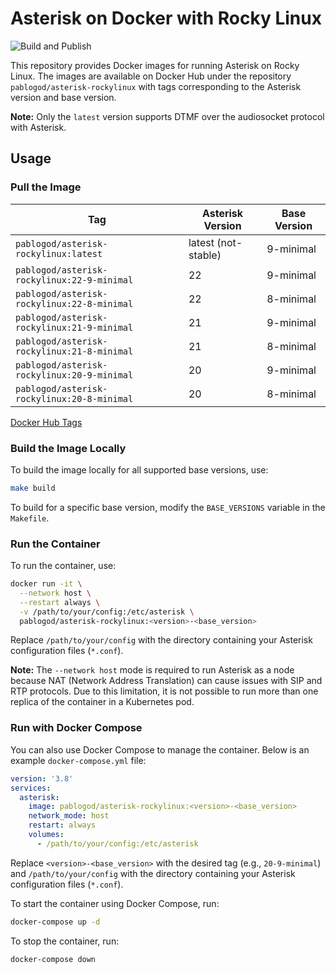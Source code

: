 # Asterisk on Docker with Rocky Linux

![Build and Publish](https://github.com/pablodz/asterisk-rockylinux/actions/workflows/docker-publish.yml/badge.svg)

This repository provides Docker images for running Asterisk on Rocky Linux. The images are available on Docker Hub under the repository `pablogod/asterisk-rockylinux` with tags corresponding to the Asterisk version and base version.

**Note:** Only the `latest` version supports DTMF over the audiosocket protocol with Asterisk.

## Usage

### Pull the Image

| Tag                                      | Asterisk Version | Base Version       |
|------------------------------------------|------------------|--------------------|
| `pablogod/asterisk-rockylinux:latest`   | latest (not-stable)           | 9-minimal          |
| `pablogod/asterisk-rockylinux:22-9-minimal` | 22               | 9-minimal          |
| `pablogod/asterisk-rockylinux:22-8-minimal` | 22               | 8-minimal          |
| `pablogod/asterisk-rockylinux:21-9-minimal` | 21               | 9-minimal          |
| `pablogod/asterisk-rockylinux:21-8-minimal` | 21               | 8-minimal          |
| `pablogod/asterisk-rockylinux:20-9-minimal` | 20               | 9-minimal          |
| `pablogod/asterisk-rockylinux:20-8-minimal` | 20               | 8-minimal          |

[Docker Hub Tags](https://hub.docker.com/r/pablogod/asterisk-rockylinux/tags)

### Build the Image Locally

To build the image locally for all supported base versions, use:

```bash
make build
```

To build for a specific base version, modify the `BASE_VERSIONS` variable in the `Makefile`.

### Run the Container

To run the container, use:

```bash
docker run -it \
  --network host \
  --restart always \
  -v /path/to/your/config:/etc/asterisk \
  pablogod/asterisk-rockylinux:<version>-<base_version>
```

Replace `/path/to/your/config` with the directory containing your Asterisk configuration files (`*.conf`).

**Note:** The `--network host` mode is required to run Asterisk as a node because NAT (Network Address Translation) can cause issues with SIP and RTP protocols. Due to this limitation, it is not possible to run more than one replica of the container in a Kubernetes pod.

### Run with Docker Compose

You can also use Docker Compose to manage the container. Below is an example `docker-compose.yml` file:

```yaml
version: '3.8'
services:
  asterisk:
    image: pablogod/asterisk-rockylinux:<version>-<base_version>
    network_mode: host
    restart: always
    volumes:
      - /path/to/your/config:/etc/asterisk
```

Replace `<version>-<base_version>` with the desired tag (e.g., `20-9-minimal`) and `/path/to/your/config` with the directory containing your Asterisk configuration files (`*.conf`).

To start the container using Docker Compose, run:

```bash
docker-compose up -d
```

To stop the container, run:

```bash
docker-compose down
```
